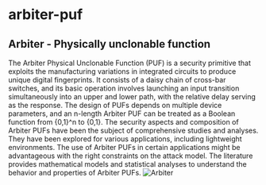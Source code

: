 # arbiter-puf
## Arbiter - Physically unclonable function
The Arbiter Physical Unclonable Function (PUF) is a security primitive that exploits the manufacturing variations in integrated circuits to produce unique digital fingerprints. It consists of a daisy chain of cross-bar switches, and its basic operation involves launching an input transition simultaneously into an upper and lower path, with the relative delay serving as the response. The design of PUFs depends on multiple device parameters, and an n-length Arbiter PUF can be treated as a Boolean function from {0,1}^n to {0,1}. The security aspects and composition of Arbiter PUFs have been the subject of comprehensive studies and analyses. They have been explored for various applications, including lightweight environments. The use of Arbiter PUFs in certain applications might be advantageous with the right constraints on the attack model. The literature provides mathematical models and statistical analyses to understand the behavior and properties of Arbiter PUFs.
![Arbiter](https://github.com/mj1069/arbiter-puf/assets/117710598/5e40e4a9-2b90-4b9b-a888-6a02d51731e2)
